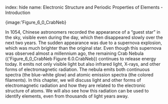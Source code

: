 index: hide
name: Electronic Structure and Periodic Properties of Elements - Introduction


{image:'Figure_6_0_CrabNeb}
        

In 1054, Chinese astronomers recorded the appearance of a “guest star” in the sky, visible even during the day, which then disappeared slowly over the next two years. The sudden appearance was due to a supernova explosion, which was much brighter than the original star. Even though this supernova was observed almost a millennium ago, the remaining Crab Nebula ({'Figure_6_0_CrabNeb Figure 6.0.CrabNeb}) continues to release energy today. It emits not only visible light but also infrared light, X-rays, and other forms of electromagnetic radiation. The nebula emits both continuous spectra (the blue-white glow) and atomic emission spectra (the colored filaments). In this chapter, we will discuss light and other forms of electromagnetic radiation and how they are related to the electronic structure of atoms. We will also see how this radiation can be used to identify elements, even from thousands of light years away.
